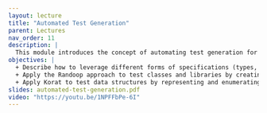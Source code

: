 ```yaml
---
layout: lecture
title: "Automated Test Generation"
parent: Lectures
nav_order: 11
description: |
  This module introduces the concept of automating test generation for units of code. The presented techniques guide test generation by leveraging different kinds of program specifications, such as types, invariants, and pre- and post-conditions. You’ll learn two orthogonal but complementary approaches: Randoop and Korat. Randoop is designed to test classes and libraries while Korat is used to test data structures.
objectives: |
  + Describe how to leverage different forms of specifications (types, invariants, and pre- and post-conditions) to guide test generation.
  + Apply the Randoop approach to test classes and libraries by creating and classifying method sequences.
  + Apply Korat to test data structures by representing and enumerating different shapes and using pre- and post-conditions and invariants for test generation.
slides: automated-test-generation.pdf
video: "https://youtu.be/1NPFFbPe-6I"
---
```

